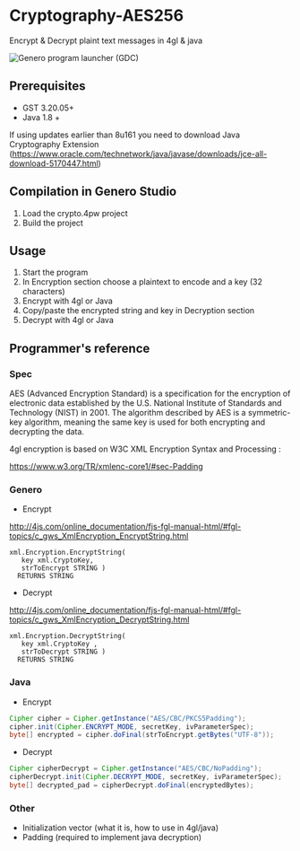 # Cryptography-AES256

Encrypt &amp; Decrypt plaint text messages in 4gl &amp; java

![Genero program launcher (GDC)](https://github.com/FourjsGenero/ex_cryptography_AES256/blob/master/image/presentation.png)

## Prerequisites
- GST 3.20.05+
- Java 1.8 +

If using updates earlier than 8u161 you need to download Java Cryptography Extension (https://www.oracle.com/technetwork/java/javase/downloads/jce-all-download-5170447.html)

## Compilation in Genero Studio

1. Load the crypto.4pw project
2. Build the project

## Usage

1. Start the program
2. In Encryption section choose a plaintext to encode and a key (32 characters)
3. Encrypt with 4gl or Java
4. Copy/paste the encrypted string and key in Decryption section
5. Decrypt with 4gl or Java

## Programmer's reference

### Spec

AES (Advanced Encryption Standard) is a specification for the encryption of electronic data established by the U.S. National Institute of Standards and Technology (NIST) in 2001.
The algorithm described by AES is a symmetric-key algorithm, meaning the same key is used for both encrypting and decrypting the data.

4gl encryption is based on W3C XML Encryption Syntax and Processing : 

https://www.w3.org/TR/xmlenc-core1/#sec-Padding

### Genero

- Encrypt

http://4js.com/online_documentation/fjs-fgl-manual-html/#fgl-topics/c_gws_XmlEncryption_EncryptString.html

```
xml.Encryption.EncryptString(
   key xml.CryptoKey,
   strToEncrypt STRING )
  RETURNS STRING
```

- Decrypt

http://4js.com/online_documentation/fjs-fgl-manual-html/#fgl-topics/c_gws_XmlEncryption_DecryptString.html

```
xml.Encryption.DecryptString(
   key xml.CryptoKey ,
   strToDecrypt STRING )
  RETURNS STRING
```

### Java

- Encrypt
```java
Cipher cipher = Cipher.getInstance("AES/CBC/PKCS5Padding");    
cipher.init(Cipher.ENCRYPT_MODE, secretKey, ivParameterSpec);
byte[] encrypted = cipher.doFinal(strToEncrypt.getBytes("UTF-8"));
```

- Decrypt
```java
Cipher cipherDecrypt = Cipher.getInstance("AES/CBC/NoPadding");
cipherDecrypt.init(Cipher.DECRYPT_MODE, secretKey, ivParameterSpec);
byte[] decrypted_pad = cipherDecrypt.doFinal(encryptedBytes); 
```

### Other
- Initialization vector (what it is, how to use in 4gl/java)
- Padding (required to implement java decryption)
